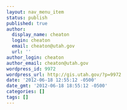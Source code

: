 ```yaml
---
layout: nav_menu_item
status: publish
published: true
author:
  display_name: cheaton
  login: cheaton
  email: cheaton@utah.gov
  url: ''
author_login: cheaton
author_email: cheaton@utah.gov
wordpress_id: 9972
wordpress_url: http://gis.utah.gov/?p=9972
date: '2012-06-18 12:55:12 -0500'
date_gmt: '2012-06-18 18:55:12 -0500'
categories: []
tags: []
---
```


